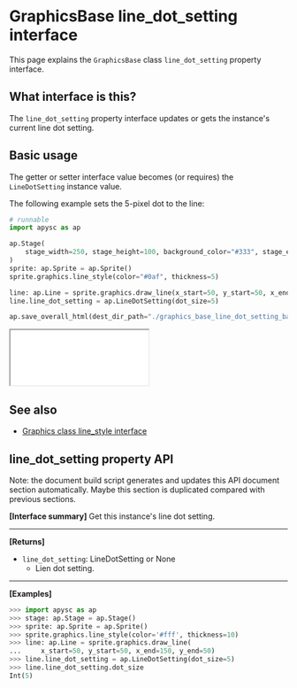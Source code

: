 # GraphicsBase line_dot_setting interface

This page explains the `GraphicsBase` class `line_dot_setting` property interface.

## What interface is this?

The `line_dot_setting` property interface updates or gets the instance's current line dot setting.

## Basic usage

The getter or setter interface value becomes (or requires) the `LineDotSetting` instance value.

The following example sets the 5-pixel dot to the line:

```py
# runnable
import apysc as ap

ap.Stage(
    stage_width=250, stage_height=100, background_color="#333", stage_elem_id="stage"
)
sprite: ap.Sprite = ap.Sprite()
sprite.graphics.line_style(color="#0af", thickness=5)

line: ap.Line = sprite.graphics.draw_line(x_start=50, y_start=50, x_end=200, y_end=50)
line.line_dot_setting = ap.LineDotSetting(dot_size=5)

ap.save_overall_html(dest_dir_path="./graphics_base_line_dot_setting_basic_usage/")
```

<iframe src="static/graphics_base_line_dot_setting_basic_usage/index.html" width="250" height="100"></iframe>

## See also

- [Graphics class line_style interface](graphics_line_style.md)


## line_dot_setting property API

<!-- Docstring: apysc._display.line_dot_setting_interface.LineDotSettingInterface.line_dot_setting -->

<span class="inconspicuous-txt">Note: the document build script generates and updates this API document section automatically. Maybe this section is duplicated compared with previous sections.</span>

**[Interface summary]** Get this instance's line dot setting.<hr>

**[Returns]**

- `line_dot_setting`: LineDotSetting or None
  - Lien dot setting.

<hr>

**[Examples]**

```py
>>> import apysc as ap
>>> stage: ap.Stage = ap.Stage()
>>> sprite: ap.Sprite = ap.Sprite()
>>> sprite.graphics.line_style(color='#fff', thickness=10)
>>> line: ap.Line = sprite.graphics.draw_line(
...     x_start=50, y_start=50, x_end=150, y_end=50)
>>> line.line_dot_setting = ap.LineDotSetting(dot_size=5)
>>> line.line_dot_setting.dot_size
Int(5)
```